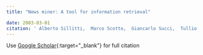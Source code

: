 ```yaml
---
title: "News miner: A tool for information retrieval"

date: 2003-03-01
citation: ' Alberto Sillitti,  Marco Scotto,  Giancarlo Succi,  Tullio Vernazza, &quot;News miner: A tool for information retrieval.&quot;, 2003.'
---
```

Use [Google Scholar](https://scholar.google.com/scholar?q=News+miner:+A+tool+for+information+retrieval){:target="_blank"} for full citation